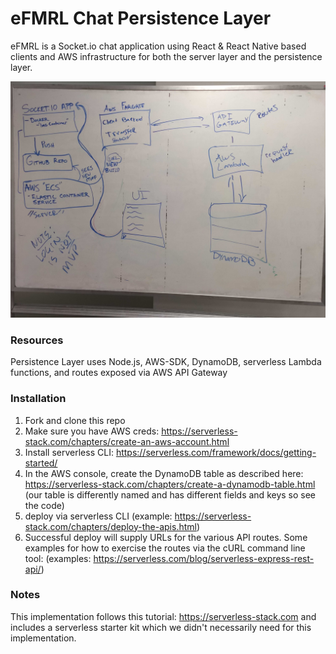 # eFMRL Chat Persistence Layer

eFMRL is a Socket.io chat application using React & React Native based clients and AWS infrastructure for both the server layer and the persistence layer.


![Architectural Diagram](./resources/system-architecture-diagram.jpg)


### Resources
Persistence Layer uses Node.js, AWS-SDK, DynamoDB, serverless Lambda functions, and routes exposed via AWS API Gateway

### Installation
1. Fork and clone this repo
2. Make sure you have AWS creds: https://serverless-stack.com/chapters/create-an-aws-account.html
3. Install serverless CLI: https://serverless.com/framework/docs/getting-started/
4. In the AWS console, create the DynamoDB table as described here: https://serverless-stack.com/chapters/create-a-dynamodb-table.html (our table is differently named and has different fields and keys so see the code)
5. deploy via serverless CLI (example: https://serverless-stack.com/chapters/deploy-the-apis.html)
6. Successful deploy will supply URLs for the various API routes. Some examples for how to exercise the routes via the cURL command line tool: (examples: https://serverless.com/blog/serverless-express-rest-api/)


### Notes
This implementation follows this tutorial: https://serverless-stack.com and includes a serverless starter kit which we didn't necessarily need for this implementation.

